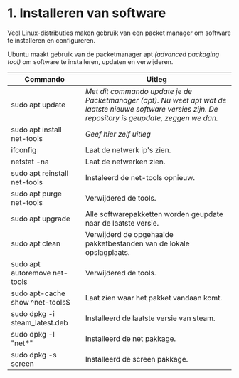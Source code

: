 # 1. Installeren van software
Veel Linux-distributies maken gebruik van een packet manager om software te installeren en configureren.

Ubuntu maakt gebruik van de packetmanager apt _(advanced packaging tool)_ om software te installeren, updaten en verwijderen.

Commando | Uitleg
--- | ---
sudo apt update | _Met dit commando update je de Packetmanager (apt). Nu weet apt wat de laatste nieuwe software versies zijn. De repository is geupdate, zeggen we dan._
sudo apt install net-tools | _Geef hier zelf uitleg_
ifconfig | Laat de netwerk ip's zien.
netstat -na | Laat de netwerken zien.
sudo apt reinstall net-tools | Instaleerd de net-tools opnieuw.
sudo apt purge net-tools | Verwijdered de tools.
sudo apt upgrade | Alle softwarepakketten worden geupdate naar de laatste versie.
sudo apt clean | Verwijderd de opgehaalde pakketbestanden van de lokale opslagplaats.
sudo apt autoremove net-tools | Verwijdered de tools.
sudo apt-cache show ^net-tools$ | Laat zien waar het pakket vandaan komt.
sudo dpkg -i steam_latest.deb | Installeerd de laatste versie van steam.
sudo dpkg -l "net*" | Installeerd de net pakkage.
sudo dpkg -s screen | Installeerd de screen pakkage.
